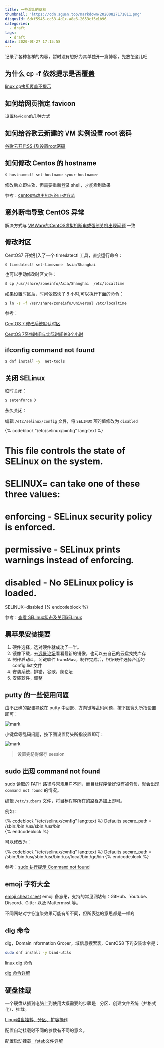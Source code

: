 ```yaml
---
title: 一些混乱的草稿
thumbnail: 'https://cdn.sguan.top/markdown/20200827171811.png'
disqusId: 6dcf5945-cc53-4d1c-a8e6-2653cf5e1b96
categories:
  - draft
tags:
  - draft
date: 2020-08-27 17:15:58
---
```


记录了各种各样的内容，暂时没有想好为其单独开一篇博客，先放在这儿吧

<!-- more -->

## 为什么 cp -f 依然提示是否覆盖

[linux cp拷贝覆盖不提示](https://blog.csdn.net/sunny05296/article/details/78607277)

## 如何给网页指定 favicon

[设置favicon的几种方式](https://blog.csdn.net/YLXB2/article/details/53336962)

## 如何给谷歌云新建的 VM 实例设置 root 密码

[谷歌云开启SSH及设置root密码](https://www.vediotalk.com/archives/606)

## 如何修改 Centos 的 hostname

```bash
$ hostnamectl set-hostname <your-hostname>
```

修改后立即生效，但需要重新登录 shell，才能看到效果

参考：[centos修改主机名的正确方法](https://www.cnblogs.com/zhaojiedi1992/p/zhaojiedi_linux_043_hostname.html)

## 意外断电导致 CentOS 异常

解决方式与 [VMWare的CentOS虚拟机断电或强制关机出现问题](https://www.jianshu.com/p/cc0b5d411f2b) 一致

## 修改时区

CentOS7 开始引入了一个 timedatectl 工具，直接运行命令：

```bash
$ timedatectl set-timezone  Asia/Shanghai
```

也可以手动修改时区文件： 

```bash
$ cp /usr/share/zoneinfo/Asia/Shanghai  /etc/localtime
```

如果设置时区后，时间依然快了 8 小时,可以执行下面的命令：

```bash
$ ln -s -f /usr/share/zoneinfo/Universal /etc/localtime
```

参考：

[CentOS 7 修改系统默认时区](https://my.oschina.net/imhuayi/blog/800202)

[CentOS 7系统时间与实际时间差8个小时](https://blog.csdn.net/lin521lh/article/details/78456654)

## ifconfig command not found

```bash
$ dnf install -y  net-tools
```

## 关闭 SELinux

临时关闭：

```bash
$ setenforce 0
```

永久关闭：

编辑 `/etc/selinux/config` 文件，将 `SELINUX` 项的值修改为 `disabled`

{% codeblock "/etc/selinux/config" lang:text %}
# This file controls the state of SELinux on the system.
# SELINUX= can take one of these three values:
#     enforcing - SELinux security policy is enforced.
#     permissive - SELinux prints warnings instead of enforcing.
#     disabled - No SELinux policy is loaded.
SELINUX=disabled
{% endcodeblock %}

参考：[查看 SELinux状态及关闭SELinux](http://blog.51cto.com/bguncle/957315)

## 黑苹果安装提要

1. 硬件选择，选对硬件就成功了一半。
1. 镜像下载，去[远景论坛](http://bbs.pcbeta.com/forum.php?gid=86)看看最新的镜像，也可以去自己的云盘找找库存
1. 制作启动盘，关键软件 transMac。制作完成后，根据硬件选择合适的 config.list 文件
1. 安装系统，排错，谷歌，爬论坛
1. 安装软件，调整

## putty 的一些使用问题

由不正确的配置导致在 putty 中回退、方向键等乱码问题，按下图箭头所指设置即可：

![mark](https://cdn.sguan.top/markdown/20190112/FY22p1NYlmPR.png?imageslim)

小键盘等乱码问题，按下图设置箭头所指设置即可：

![mark](https://cdn.sguan.top/markdown/20190112/dB1nfLMoj6jO.png?imageslim)

> 设置完记得保存 session

## sudo 出现 command not found

sudo 读取的 PATH 路径与常规用户不同，而目标程序恰好没有被包含，就会出现 `command not found` 的情况。

编辑 `/etc/sudoers` 文件，将目标程序所在的路径追加上即可。

例如：

{% codeblock "/etc/selinux/config" lang:text %}
Defaults    secure_path = /sbin:/bin:/usr/sbin:/usr/bin  
{% endcodeblock %}

可以修改为：

{% codeblock "/etc/selinux/config" lang:text %}
Defaults    secure_path = /sbin:/bin:/usr/sbin:/usr/bin:/usr/local/bin:/go/bin 
{% endcodeblock %}

参考：[sudo 执行提示 Command not found](https://blog.csdn.net/u012599988/article/details/82422339)

## emoji 字符大全

[emoji cheat sheet](https://www.webfx.com/tools/emoji-cheat-sheet/) emoji 备忘录，支持的常见网站有：GitHub、Youtube、Discord、Gitter 以及 Mattermost 等。

不同网站对字符渲染效果可能有所不同，但所表达的意思都是一样的

## dig 命令

dig，Domain Information Groper，域信息搜索器，CentOS8 下的安装命令是：

```bash
sudo dnf install -y bind-utils
```

[linux dig 命令](https://www.cnblogs.com/sparkdev/p/7777871.html)

[dig 命令详解](https://www.cnblogs.com/machangwei-8/p/10353216.html)

## 硬盘挂载

一个硬盘从插到电脑上到使用大概需要的步骤是：分区、创建文件系统（并格式化）、挂载。

[Linux磁盘挂载、分区、扩容操作](https://segmentfault.com/a/1190000017213655)

配置自动挂载时不同的参数有不同的意义。

[配置启动挂载：fstab文件详解](https://www.jianshu.com/p/87bef8c24c15)
